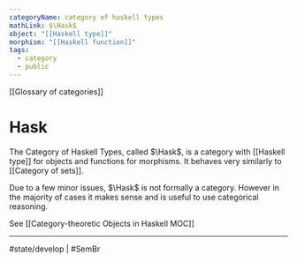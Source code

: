 ```yaml
---
categoryName: category of haskell types
mathLink: $\Hask$
object: "[[Haskell type]]"
morphism: "[[Haskell function]]"
tags:
  - category
  - public
---
```


[[Glossary of categories]]
# Hask
The Category of Haskell Types, called $\Hask$, is a category with [[Haskell type]] for objects and functions for morphisms. 
It behaves very similarly to [[Category of sets]].

Due to a few minor issues, $\Hask$ is not formally a category. 
However in the majority of cases it makes sense and is useful to use categorical reasoning.

See [[Category-theoretic Objects in Haskell MOC]]

---
#state/develop | #SemBr 